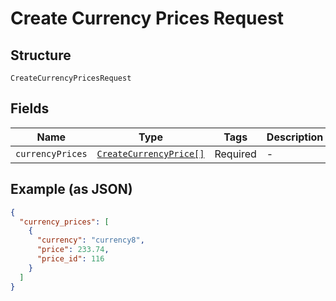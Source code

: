 
# Create Currency Prices Request

## Structure

`CreateCurrencyPricesRequest`

## Fields

| Name | Type | Tags | Description |
|  --- | --- | --- | --- |
| `currencyPrices` | [`CreateCurrencyPrice[]`](../../doc/models/create-currency-price.md) | Required | - |

## Example (as JSON)

```json
{
  "currency_prices": [
    {
      "currency": "currency8",
      "price": 233.74,
      "price_id": 116
    }
  ]
}
```

